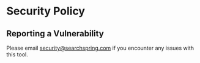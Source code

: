 # Security Policy

## Reporting a Vulnerability

Please email security@searchspring.com if you encounter any issues with this tool.
